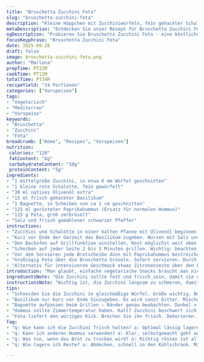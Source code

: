 ```yaml
---
title: "Bruschetta Zucchini Feta"
slug: "bruschetta-zucchini-feta"
description: "Kleine Häppchen mit Zucchiniwürfeln, fein gehackter Schalotte, frischem Basilikum und zerbröseltem Feta auf knusprig geröstetem Baguette. Statt klassischem Hummus verwende ich gerösteten Paprikahummus für einen rauchigen Touch. Die Zucchini wird langsam in Olivenöl geschmort, bis sie weich, aber nicht matschig ist. Kurz vor dem Servieren auf das geröstete Brot gestrichen, ergibt das eine perfekte Balance aus knackig, cremig und würzig. Einfach, aber mit ein paar kleinen Tricks für maximale Frische und Textur. Unverzichtbar als Vorspeise oder leichter Snack."
metaDescription: "Entdecken Sie unser Rezept für Bruschetta Zucchini Feta; perfekte Kombination aus Zucchini, Feta und geröstetem Paprikahummus."
ogDescription: "Probieren Sie Bruschetta Zucchini Feta - eine köstliche, mediterrane Vorspeise mit frischen Zutaten und viel Geschmack."
focusKeyphrase: "Bruschetta Zucchini Feta"
date: 2025-09-28
draft: false
image: bruschetta-zucchini-feta.png
author: "Marlena"
prepTime: PT22M
cookTime: PT12M
totalTime: PT34M
recipeYield: "24 Portionen"
categories: ["Vorspeisen"]
tags:
- "Vegetarisch"
- "Mediterran"
- "Vorspeise"
keywords:
- "Bruschetta"
- "Zucchini"
- "Feta"
breadcrumb: ["Home", "Recipes", "Vorspeisen"]
nutrition: 
 calories: "120"
 fatContent: "8g"
 carbohydrateContent: "10g"
 proteinContent: "5g"
ingredients:
- "1 mittelgroße Zucchini, in etwa 6 mm Würfel geschnitten"
- "1 kleine rote Schalotte, fein gewürfelt"
- "30 ml natives Olivenöl extra"
- "15 ml frisch gehackter Basilikum"
- "1 Baguette, in Scheiben von ca 1 cm geschnitten"
- "125 ml gerösteter Paprikahummus (Ersatz für normalen Hummus)"
- "115 g Feta, grob zerbröselt"
- "Salz und frisch gemahlener schwarzer Pfeffer"
instructions:
- "Zucchini und Schalotte in einer kalten Pfanne mit Olivenöl beginnen. Bei mittlerer Hitze langsam garen, ohne dass Farbe entsteht. Nur weich werden lassen, das dauert so 7 bis 9 Minuten. Man will die Zucchini zart hören, wenn sie brät, aber noch Form behalten."
- "Kurz vor Ende der Garzeit das Basilikum zugeben. Würzen mit Salz und Pfeffer. Die Mischung vom Herd nehmen, leicht abkühlen lassen. Nicht zu warm, sonst macht der Hummus auf dem Brot schlapp."
- "Den Backofen auf Grillfunktion einstellen, Rost möglichst weit oben positionieren. Baguettescheiben auf ein Backblech legen, mit ein wenig Olivenöl bestreichen."
- "Scheiben auf jeder Seite 2 bis 3 Minuten grillen. Wichtig: beachten, wie die Ränder goldbraun werden. Zu dunkel verbrennen sie, zu blass bleiben labberig. Wer kein Grill hat, nimmt eine Grillpfanne und röstet das Brot trocken, dann leicht ölen."
- "Vor dem Servieren jede Brotscheibe dünn mit Paprikahummus bestreichen. Die Zucchinimischung darauf verteilen, nicht zu viel, sonst rutscht alles runter."
- "Großzügig Feta über die Bruschetta bröseln. Sofort servieren. Durch den salzigen Feta wird das Ganze aromatisch abgerundet."
- "Alternativ für intensiveren Geschmack etwas Zitronenzeste über den Feta reiben oder ein kleines paar Chiliflocken stauben, je nach Lust."
introduction: "Man glaubt, einfache vegetarische Snacks braucht man nicht zu überdenken. Doch bei dieser Variante aus zucchiniwürfeln, fein gehackter Schalotte und frischem Basilikum auf kross geröstetem Baguette mit zerbröseltem Feta verlässt man sich besser nicht nur auf das Rezept. Beim ersten Versuch war mir die Zucchini zu wässrig, das Brot wurde zu dunkel, und der Hummus war langweilig. Daraufhin entschied ich mich für gerösteten Paprikahummus, mehr Geduld beim Schmoren der Zucchini und bewusstes Beobachten des Brots im Grill. Diese Details verändern alles. Funktioniert auch mit Vollkornbrot und veganem Feta, wenn nötig. Eine schnelle Vorspeise, die beim nächsten Treffen Eindruck macht."
ingredientsNote: "Die Zucchini sollte fest und frisch sein, damit sie nach dem Schmoren nicht zerfällt. Statt der roten Schalotte tut es auch eine milde weiße, aber die rote gibt mehr Farbe, was gerade auf dem hellen Brot wichtig ist. Gerösteter Paprikahummus bringt eine leichte Rauchigkeit, die den sonst milden Geschmack spannend macht – wer keinen findet, kann normalen Hummus mit einem Teelöffel geröstetem Paprikapulver mischen. Feta nehme ich gern fettreduziert, dann wird es mild, aber nicht wässrig. Beim Backen des Brots ist ein gutes Olivenöl wichtig für den Geschmack und die Konsistenz. Salz sparsam, denn Feta bringt schon genug Würze. Pfeffer frisch mahlen für die beste Note. Frisches Basilikum muss kurz vor Schluss rein, sonst wird es bitter und welk."
instructionsNote: "Wichtig ist, die Zucchini langsam zu schmoren, damit sie weich wird, aber nicht zerfällt. Die Schalotte braucht ein bisschen Zeit, um süß zu werden, ohne zu bräunen – das findet man durch genaues Zuhören der Pfanne. Ein Tipp: Die Pfanne möglichst gleich groß wählen, damit die Hitze gleichmäßig ist. Das Brot unter dem Grill richtig zu erwischen ist eine Sache der Aufmerksamkeit. Immer wieder schauen, die Bräunung kontrollieren. Zu dunkel und es schmeckt bitter, zu hell und es bleibt zu trocken und weich. Der Hummus vor dem Aufstreichen nicht zu kalt sein, sonst beschwert sich die Zucchini – sie liebt es, wenn das Brot noch warm ist. Die Verteilung der Zucchinimischung auf dem Hummus unbedingt vorsichtig, sonst fällt alles von der Bruschetta. Feta ganz am Schluss als knackige, salzige Krönung darüber streuen. Frisch servieren, sonst wird das Brot schnell feucht – das ist keine Vorratsware."
tips:
- "Schneiden Sie die Zucchini in gleichmäßige Würfel. Größe wichtig. Bei 6 mm bleibt sie knackig, behält Textur. Olivenöl erst kalt einfüllen. Langsam erhitzen, damit sie gleichmäßig gart. Schauen Sie genau hin. Zucchini sollte leicht knistern. Aroma steigert sich, wenn sie weich ist."
- "Basilikum nur kurz vor Ende hinzugeben. Es wird sonst bitter. Mischen Sie die Zucchini gut, lassen Sie sie kurz ruhen. Abkühlen wichtig – Hummus muss gut auftragen können. Auf Brot, nicht zu warm. Dadurch bleibt die ideale Konsistenz erhalten."
- "Baguette aufpassen beim Grillen – Ränder genau beobachten. Dunkel = bitter, zu hell = labberig. Wer keinen Grill hat, nutzt Grillpfanne. Brot langsam rösten. Olivenöl nach dem Rösten auftragen und die Knusprigkeit verbessern."
- "Hummus sollte Zimmertemperatur haben. Kalt? Zucchini beschwert sich. Er gibt dem Brot den perfekten cremigen Halt. Schichten Sie die Zucchini gleichmäßig auf das Hummus. Zu viel, und alles fällt. Sehen Sie zu, dass die Zucchini schön gleichmäßig verteilt ist."
- "Feta liefert den würzigen Kick. Brechen Sie ihn frisch. Dekorieren. Ein bisschen Zitronenzeste oder Chiliflocken für mehr Geschmack. Es ist keine Wissenschaft. Sehen Sie zu, dass alles frisch bleibt. Halten Sie die Bruschetta warm, sonst wird das Brot schnell matschig."
faq:
- "q: Wie kann ich die Zucchini frisch halten? a: Optimal lässig lagern. Kühl und dunkel ist super. Nicht in Wasser. Bald verbrauchen, sonst wird sie schlapp und wässrig."
- "q: Kann ich anderen Hummus verwenden? a: Klar, selbstgemacht geht auch. Geröstetes Paprikapulver dazu, dann ähnliche Aromen. Auch Avocado-Hummus möglich, aber da braucht es mehr Gewürze."
- "q: Was tun, wenn das Brot zu trocken wird? a: Richtig rösten ist alles. Ein wenig mehr Öl vielleicht, aber nicht übertreiben. Schauen, gleichmäßig braun. Sonst abdecken und warm halten, dann bleibt es frisch."
- "q: Wie lagere ich Reste? a: Abdecken, schnell in den Kühlschrank. Maximal einen Tag halten. Besser frisch genießen. Alternativen sind die einzelnen Komponenten – Zucchini, Brot, Hummus getrennt lagern."

---
```

